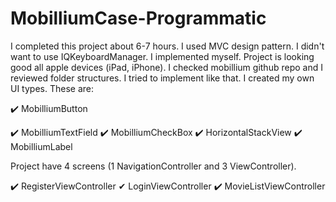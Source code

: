 # MobilliumCase-Programmatic

I completed this project about 6-7 hours. I used MVC design pattern. 
I didn't want to use IQKeyboardManager. I implemented myself. 
Project is looking good all apple devices (iPad, iPhone). 
I checked mobillium github repo and I reviewed folder structures. 
I tried to implement like that. I created my own UI types. 
These are: 

✔️  MobilliumButton

✔️  MobilliumTextField
✔️  MobilliumCheckBox
✔️  HorizontalStackView
✔️  MobilliumLabel


Project have 4 screens (1 NavigationController and 3 ViewController). 

✔️  RegisterViewController
✔  LoginViewController
✔️  MovieListViewController

